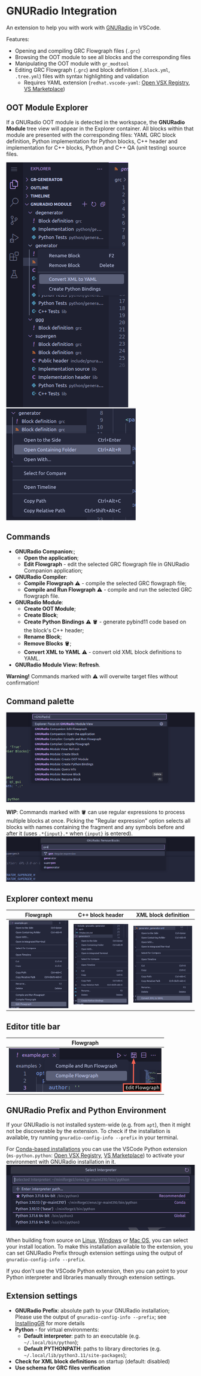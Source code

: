 # GNURadio Integration
An extension to help you with work with [GNURadio](https://www.gnuradio.org) in VSCode.

Features:
- Opening and compiling GRC Flowgraph files (`.grc`)
- Browsing the OOT module to see all blocks and the corresponding files
- Manipulating the OOT module with `gr_modtool`
- Editing GRC Flowgraph (`.grc`) and block definition (`.block.yml`, `.tree.yml`) files with syntax highlighting and validation
    - Requires YAML extension (`redhat.vscode-yaml`: [Open VSX Registry](https://open-vsx.org/extension/redhat/vscode-yaml), [VS Marketplace](https://marketplace.visualstudio.com/items?itemName=redhat.vscode-yaml))

## OOT Module Explorer
If a GNURadio OOT module is detected in the workspace, the **GNURadio Module** tree view will appear in the Explorer container. All blocks within that module are presented with the corresponding files: YAML GRC block definition, Python implementation for Python blocks, C++ header and implementation for C++ blocks, Python and C++ QA (unit testing) source files.

![Module view, block context menu](./imgs/module_tree.png) ![Module view, file context menu](./imgs/module_tree_contextmenu.png)

## Commands
- **GNURadio Companion:**;
    - **Open the application**;
    - **Edit Flowgraph** - edit the selected GRC flowgraph file in GNURadio Companion application;
- **GNURadio Compiler**:
    - **Compile Flowgraph** ⚠️ - compile the selected GRC flowgraph file;
    - **Compile and Run Flowgraph** ⚠️ - compile and run the selected GRC flowgraph file.
- **GNURadio Module**:
    - **Create OOT Module**;
    - **Create Block**;
    - **Create Python Bindings** ⚠️ 🪣 - generate pybind11 code based on the block's C++ header;
    - **Rename Block**;
    - **Remove Blocks** 🪣;
    - **Convert XML to YAML** ⚠️ - convert old XML block definitions to YAML.
- **GNURadio Module View: Refresh**.

**Warning!** Commands marked with ⚠️ will overwite target files without confirmation!

## Command palette
![Command palette](./imgs/command_palette.png)

**WIP**: Commands marked with 🪣 can use regular expressions to process multiple blocks at once. Picking the "Regular expression" option selects all blocks with names containing the fragment and any symbols before and after it (uses `.*{input}.*` when `{input}` is entered).  
![Regular expressions](./imgs/modtool_regex.png)

## Explorer context menu
| Flowgraph | C++ block header | XML block definition |
|-|-|-|
| ![Flowgraph](./imgs/flowgraph.png) | ![C++ block header](./imgs/create_bindings.png) | ![XML block definition](./imgs/convert_xml.png) |

## Editor title bar
| Flowgraph |
|-|
| ![Edit or Compile/Run Flowgraph](./imgs/flowgraph_edit.png) |

## GNURadio Prefix and Python Environment
If your GNURadio is not installed system-wide (e.g. from `apt`), then it might not be discoverable by the extension. To check if the installation is available, try running `gnuradio-config-info --prefix` in your terminal.

For [Conda-based installations](https://wiki.gnuradio.org/index.php?title=CondaInstall) you can use the VSCode Python extension (`ms-python.python`: [Open VSX Registry](https://open-vsx.org/extension/ms-python/python), [VS Marketplace](https://marketplace.visualstudio.com/items?itemName=ms-python.python)) to activate your environment with GNURadio installation in it.  
![Python: Select Interpreter](./imgs/python_interpreters.png)

When building from source on [Linux](https://wiki.gnuradio.org/index.php?title=LinuxInstall#From_Source), [Windows](https://wiki.gnuradio.org/index.php?title=WindowsInstall#Installation_Options) or [Mac OS](https://wiki.gnuradio.org/index.php?title=MacInstall#From_Source), you can select your install location. To make this installation available to the extension, you can set GNURadio Prefix through extension settings using the output of `gnuradio-config-info --prefix`.

If you don't use the VSCode Python extension, then you can point to your Python interpreter and libraries manually through extension settings.

## Extension settings
- **GNURadio Prefix**: absolute path to your GNURadio installation;  
Please use the output of `gnuradio-config-info --prefix`; see [InstallingGR](https://wiki.gnuradio.org/index.php?title=InstallingGR) for more details
- **Python** - for virtual environments:
  - **Default interpreter**: path to an executable (e.g. `~/.local/bin/python`);
  - **Default PYTHONPATH**: paths to library directories (e.g. `~/.local/lib/python3.11/site-packages`);
- **Check for XML block definitions** on startup (default: disabled)
- **Use schema for GRC files verification**
